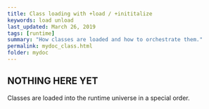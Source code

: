 ```yaml
---
title: Class loading with +load / +inititalize
keywords: load unload
last_updated: March 26, 2019
tags: [runtime]
summary: "How classes are loaded and how to orchestrate them."
permalink: mydoc_class.html
folder: mydoc
---
```



## NOTHING HERE YET


Classes are loaded into the runtime universe in a special order.
